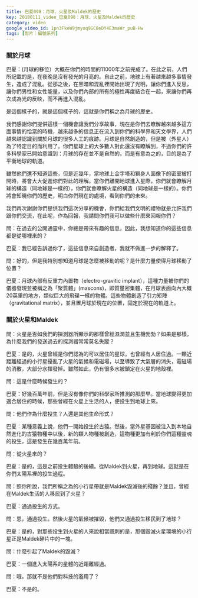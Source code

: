 ```yaml
---
title: 巴夏098：月球、火星及Maldek的歷史
key: 20180111_video_巴夏098：月球、火星及Maldek的歷史
category: video
google_video_id: 1pn3FkeW9jmyoq9GC8eDY4E3maWr_puB-Hw
tags: [影片｜編號系列]
---
```


### 關於月球

巴夏：(月球的移位）大概在你們的時間的11000年之前完成了。在此之前，人們所記載的是，在夜晚是沒有發光的月亮的。自此之前，地球上有著越來越多事情發生，造成了混亂。從那之後，在黑暗和混亂裡開始出現了光明，讓你們進入反思，讓你們男性和女性能量，以及你們內部的所有的極性再度結合在一起，來讓你們再次成為光的反映，而不再進入混亂。

是這個樣子的，就是這個樣子的，這就是你們稱之為月球的歷史。

我們感謝你們提供這樣一個機會讓我們分享故事，現在是你們去瞭解越來越多這方面事情的恰當的時機，越來越多的信息正在流入到你們的科學界和天文學界，人們越來越認識到關於月球的很多人工的痕跡。月球是自然創造的，但是被（外星人）為了特定目的而利用了。你們星球上的大多數人對此還沒有瞭解到，不過你們的許多科學家已開始意識到：月球的存在並不是自然的，而是有意為之的，目的是為了平衡地球的軌道。

雖然他們還不知道這些，但是近幾年，當地球上金字塔和獅身人面像下的密室被打開時，將會大大促進你們對此的理解。當你們離開地球進入星際，你們就會瞭解月球的構造（同地球是一樣的），你們就會瞭解火星的構造（同地球是一樣的）。你們將會知曉你們的歷史，明白你們現在的處境，看到你們的未來。

我們再次謝謝你們提供我們這次分享的機會，你們給我們文明的禮物就是允許我們跟你們交流，在此呢，作為回報，我請問你們我可以做些什麼來回報你們？

問：在過去的公開通靈中，你總是帶來有趣的信息，因此，我想知道你的這些信息都是從哪裡來的？

巴夏：我已經告訴過你了，這些信息來自創造者，我就不做進一步的解釋了。

問：好的，但是我特別想知道月球是怎麼被移動的呢？是什麼力量使得月球移動了位置？

巴夏：月球內部有反重力內置物（electro-gravitic implant），這種力量被你們的儀器發現並被稱之為「聚質體」(mascons)，即質量密集體，在月球表面向內大概20英里的地方，類似巨大的飛碟一樣的物體。這些物體創造了引力矩陣（gravitational matrix），並且置月球於現在的位置，固定於現在的軌道上。

### 關於火星和Maldek

問：火星是否如我們的探測器所顯示的那樣曾經濕潤並且生機勃勃？如果是那樣，為什麼我們的發送過去的探測器常常莫名失蹤？

巴夏：是的，火星曾經是你們認為的可以居住的星球，也曾經有人居住過。一顆近距離經過的小行星擾亂了火星的氣候和電磁場，以至導致了大氣層的消失，電磁場的消散，大部分水揮發掉。雖然如此，仍有很多水被鎖定在火星的地殼裡。

問：這是什麼時候發生的？

巴夏：好幾百萬年前，但是沒有像你們的科學家所推測的那麼早。當地球變得更加適合居住的時候，那些曾經在火星上生活的人，便投生到地球上來。

問：他們作為什麼投生？人還是其他生命形式？

巴夏：某種意義上說，他們一開始投生於古猿。然後，當外星基因被注入到本地自然進化的古猿物種中以後，新的類人物種被創造，這物種更加有利於你們這種靈魂的投生，這是發生在幾百萬年前。

問：從火星來的？

巴夏：是的，這是之前投生體驗的後續。從Maldek到火星，再到地球。這就是在你們太陽系裡的投生過程。

問：照你所說，我們所稱之為的小行星帶就是Maldek毀滅後的殘餘？並且，曾經在Maldek生活的人移民到了火星？

巴夏：通過投生的方式。

問：恩，通過投生。然後火星的氣候被摧毀，他們又通過投生移民到了地球？

巴夏：是的，對那些投生到火星的人來說相當諷刺的是，那個毀滅火星環境的小行星正是Maldek碎片中的一塊。

問：什麼引起了Maldek的毀滅？

巴夏：一個進入太陽系的星體的近距離經過。

問：哦，那就不是他們對科技的濫用了？

巴夏：不是的。
